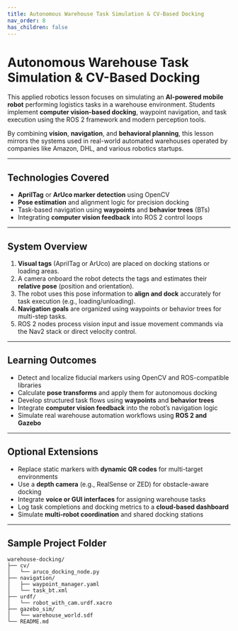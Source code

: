 ```yaml
---
title: Autonomous Warehouse Task Simulation & CV-Based Docking
nav_order: 8
has_children: false
---
```


# Autonomous Warehouse Task Simulation & CV-Based Docking

This applied robotics lesson focuses on simulating an **AI-powered mobile robot** performing logistics tasks in a warehouse environment. Students implement **computer vision-based docking**, waypoint navigation, and task execution using the ROS 2 framework and modern perception tools.

By combining **vision**, **navigation**, and **behavioral planning**, this lesson mirrors the systems used in real-world automated warehouses operated by companies like Amazon, DHL, and various robotics startups.

---

## Technologies Covered

- **AprilTag** or **ArUco marker detection** using OpenCV  
- **Pose estimation** and alignment logic for precision docking  
- Task-based navigation using **waypoints** and **behavior trees** (BTs)  
- Integrating **computer vision feedback** into ROS 2 control loops

---

## System Overview

1. **Visual tags** (AprilTag or ArUco) are placed on docking stations or loading areas.  
2. A camera onboard the robot detects the tags and estimates their **relative pose** (position and orientation).  
3. The robot uses this pose information to **align and dock** accurately for task execution (e.g., loading/unloading).  
4. **Navigation goals** are organized using waypoints or behavior trees for multi-step tasks.  
5. ROS 2 nodes process vision input and issue movement commands via the Nav2 stack or direct velocity control.

---

## Learning Outcomes

- Detect and localize fiducial markers using OpenCV and ROS-compatible libraries  
- Calculate **pose transforms** and apply them for autonomous docking  
- Develop structured task flows using **waypoints** and **behavior trees**  
- Integrate **computer vision feedback** into the robot’s navigation logic  
- Simulate real warehouse automation workflows using **ROS 2 and Gazebo**

---

## Optional Extensions

- Replace static markers with **dynamic QR codes** for multi-target environments  
- Use a **depth camera** (e.g., RealSense or ZED) for obstacle-aware docking  
- Integrate **voice or GUI interfaces** for assigning warehouse tasks  
- Log task completions and docking metrics to a **cloud-based dashboard**  
- Simulate **multi-robot coordination** and shared docking stations

---

## Sample Project Folder

```plaintext
warehouse-docking/
├── cv/
│   └── aruco_docking_node.py
├── navigation/
│   ├── waypoint_manager.yaml
│   └── task_bt.xml
├── urdf/
│   └── robot_with_cam.urdf.xacro
├── gazebo_sim/
│   └── warehouse_world.sdf
└── README.md
